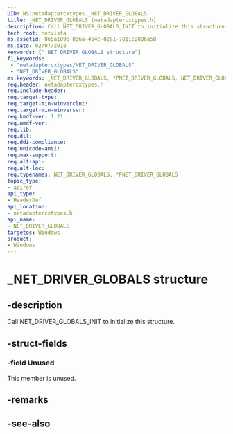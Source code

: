 ```yaml
---
UID: NS:netadaptercxtypes._NET_DRIVER_GLOBALS
title: _NET_DRIVER_GLOBALS (netadaptercxtypes.h)
description: Call NET_DRIVER_GLOBALS_INIT to initialize this structure.
tech.root: netvista
ms.assetid: 865a1096-836a-4b4c-82a1-7811c2806a58
ms.date: 02/07/2018
keywords: ["_NET_DRIVER_GLOBALS structure"]
f1_keywords:
 - "netadaptercxtypes/NET_DRIVER_GLOBALS"
 - "NET_DRIVER_GLOBALS"
ms.keywords: _NET_DRIVER_GLOBALS, *PNET_DRIVER_GLOBALS, NET_DRIVER_GLOBALS, 
req.header: netadaptercxtypes.h
req.include-header:
req.target-type:
req.target-min-winverclnt:
req.target-min-winversvr:
req.kmdf-ver: 1.21
req.umdf-ver:
req.lib:
req.dll:
req.ddi-compliance:
req.unicode-ansi:
req.max-support:
req.alt-api:
req.alt-loc:
req.typenames: NET_DRIVER_GLOBALS, *PNET_DRIVER_GLOBALS
topic_type: 
- apiref
api_type: 
- HeaderDef
api_location:
- netadaptercxtypes.h
api_name: 
- NET_DRIVER_GLOBALS
targetos: Windows
product:
- Windows
---
```


# _NET_DRIVER_GLOBALS structure

## -description



Call NET_DRIVER_GLOBALS_INIT to initialize this structure.

## -struct-fields

### -field Unused
This member is unused.

## -remarks


## -see-also
